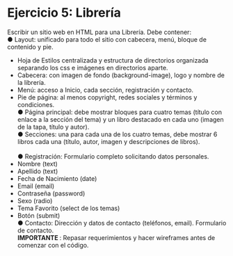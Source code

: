 # Ejercicio 5: Librería
Escribir un sitio web en HTML para una Librería. Debe contener: <br>
● Layout: unificado para todo el sitio con cabecera, menú, bloque de contenido y pie. <br>
- Hoja de Estilos centralizada y estructura de directorios organizada separando los css e imágenes en directorios aparte. <br>
- Cabecera: con imagen de fondo (background-image), logo y nombre de la librería. <br>
- Menú: acceso a Inicio, cada sección, registración y contacto. <br>
- Pie de página: al menos copyright, redes sociales y términos y condiciones. <br>
● Página principal: debe mostrar bloques para cuatro temas (título con enlace a la sección del tema) y un libro destacado en cada uno 
(imagen de la tapa, título y autor). <br>
● Secciones: una para cada una de los cuatro temas, debe mostrar 6 libros cada una (título, autor, imagen y descripciones de libros). <br>  
● Registración: Formulario completo solicitando datos personales. <br>
- Nombre (text) <br> 
- Apellido (text) <br>
- Fecha de Nacimiento (date) <br>
- Email (email) <br>
- Contraseña (password) <br>
- Sexo (radio) <br>
- Tema Favorito (select de los temas) <br>
- Botón (submit) <br>
● Contacto: Dirección y datos de contacto (teléfonos, email). Formulario de contacto. <br>
<b> IMPORTANTE </b> : Repasar requerimientos y hacer wireframes antes de comenzar con el código.
